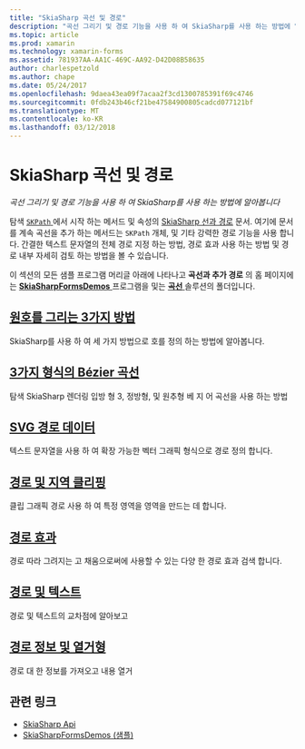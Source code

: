 ```yaml
---
title: "SkiaSharp 곡선 및 경로"
description: "곡선 그리기 및 경로 기능을 사용 하 여 SkiaSharp를 사용 하는 방법에 알아봅니다"
ms.topic: article
ms.prod: xamarin
ms.technology: xamarin-forms
ms.assetid: 781937AA-AA1C-469C-AA92-D42D08B58635
author: charlespetzold
ms.author: chape
ms.date: 05/24/2017
ms.openlocfilehash: 9daea43ea09f7acaa2f3cd1300785391f69c4746
ms.sourcegitcommit: 0fdb243b46cf21be47584900805cadcd077121bf
ms.translationtype: MT
ms.contentlocale: ko-KR
ms.lasthandoff: 03/12/2018
---
```

# <a name="skiasharp-curves-and-paths"></a>SkiaSharp 곡선 및 경로

_곡선 그리기 및 경로 기능을 사용 하 여 SkiaSharp를 사용 하는 방법에 알아봅니다_

탐색 [ `SKPath` ](https://developer.xamarin.com/api/type/SkiaSharp.SKPath/) 에서 시작 하는 메서드 및 속성의 [SkiaSharp 선과 경로](~/xamarin-forms/user-interface/graphics/skiasharp/paths/index.md) 문서. 여기에 문서를 계속 곡선을 추가 하는 메서드는 `SKPath` 개체, 및 기타 강력한 경로 기능을 사용 합니다. 간결한 텍스트 문자열의 전체 경로 지정 하는 방법, 경로 효과 사용 하는 방법 및 경로 내부 자세히 검토 하는 방법을 볼 수 있습니다.

이 섹션의 모든 샘플 프로그램 머리글 아래에 나타나고 **곡선과 추가 경로** 의 홈 페이지에는 [ **SkiaSharpFormsDemos** ](https://developer.xamarin.com/samples/xamarin-forms/SkiaSharpForms/SkiaSharpFormsDemos/) 프로그램을 및는 [ **곡선** ](https://github.com/xamarin/xamarin-forms-samples/tree/master/SkiaSharpForms/SkiaSharpFormsDemos/SkiaSharpFormsDemos/SkiaSharpFormsDemos/Curves) 솔루션의 폴더입니다.

## <a name="three-ways-to-draw-an-arcarcsmd"></a>[원호를 그리는 3가지 방법](arcs.md)

SkiaSharp를 사용 하 여 세 가지 방법으로 호를 정의 하는 방법에 알아봅니다.

## <a name="three-types-of-bzier-curvesbeziersmd"></a>[3가지 형식의 Bézier 곡선](beziers.md)

탐색 SkiaSharp 렌더링 입방 형 3, 정방형, 및 원추형 베 지 어 곡선을 사용 하는 방법

## <a name="svg-path-datapath-datamd"></a>[SVG 경로 데이터](path-data.md)

텍스트 문자열을 사용 하 여 확장 가능한 벡터 그래픽 형식으로 경로 정의 합니다.

## <a name="clipping-with-paths-and-regionsclippingmd"></a>[경로 및 지역 클리핑](clipping.md)

클립 그래픽 경로 사용 하 여 특정 영역을 영역을 만드는 데 합니다.

## <a name="path-effectseffectsmd"></a>[경로 효과](effects.md)

경로 따라 그려지는 고 채움으로써에 사용할 수 있는 다양 한 경로 효과 검색 합니다.

## <a name="paths-and-texttext-pathsmd"></a>[경로 및 텍스트](text-paths.md)

경로 및 텍스트의 교차점에 알아보고

## <a name="path-information-and-enumerationinformationmd"></a>[경로 정보 및 열거형](information.md)

경로 대 한 정보를 가져오고 내용 열거


## <a name="related-links"></a>관련 링크

- [SkiaSharp Api](https://developer.xamarin.com/api/root/SkiaSharp/)
- [SkiaSharpFormsDemos (샘플)](https://developer.xamarin.com/samples/xamarin-forms/SkiaSharpForms/SkiaSharpFormsDemos/)

